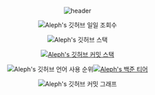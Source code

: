 <div align="center">

<!-- 상단바 -->
![header](https://capsule-render.vercel.app/api?type=waving&color=gradient&height=250&fontSize=40&fontAlignY=40&animation=fadeIn&text=울며와사비먹기%20:🤮)

<!-- 깃허브 일일 조회수 -->
![Aleph's 깃허브 일일 조회수](https://hits.seeyoufarm.com/api/count/incr/badge.svg?url=https%3A%2F%2Fgithub.com%2Fwasabi9812&count_bg=%2379C83D&title_bg=%23555555&icon=&icon_color=%23E7E7E7&title=hits&edge_flat=false)

<!-- 깃허브 스탯 -->
![Aleph's 깃허브 스택](https://github-readme-stats.vercel.app/api?username=wasabi9812&show_icons=true&theme=transparent&locale=kr)

<!-- 깃허브 커밋 스택 -->
[![Aleph's 깃허브 커밋 스택](https://streak-stats.demolab.com?user=wasabi9812&theme=transparent&locale=ko)](https://git.io/streak-stats)

<!-- 깃허브 언어 사용 순위 | 백준 티어 -->
![Aleph's 깃허브 언어 사용 순위](https://github-readme-stats.vercel.app/api/top-langs/?username=wasabi9812&layout=compact&theme=dark)[![Aleph's 백준 티어](http://mazassumnida.wtf/api/v2/generate_badge?boj=wasabi9812)](https://solved.ac/s1_1v)

<!-- 깃허브 커밋 그래프 -->
![Aleph's 깃허브 커밋 그래프](https://github-readme-activity-graph.vercel.app/graph?username=wasabi9812&theme=react-dark)


</div>
